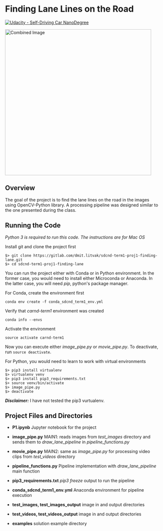 # **Finding Lane Lines on the Road** 
[![Udacity - Self-Driving Car NanoDegree](https://s3.amazonaws.com/udacity-sdc/github/shield-carnd.svg)](http://www.udacity.com/drive)

<img src="examples/laneLines_thirdPass.jpg" width="480" alt="Combined Image" />

Overview
---

The goal of the project is to find the lane lines on the road in the images 
using OpenCV-Python library.  A processing pipeline was designed similar to 
the one presented during the class. 

Running the Code 
---

*Python 3 is required to run this code.  The instructions are for Mac OS*

Install git and clone the project first
```
$> git clone https://gitlab.com/dmit.litvak/sdcnd-term1-proj1-finding-lane.git
$> cd sdcnd-term1-proj1-finding-lane
```

You can run the project either with Conda or in Python environment.
In the former case, you would need to install either Microconda or Anaconda.
In the latter case, you will need *pip*, python's package manager.

For Conda, create the environment first 

```conda env create -f conda_sdcnd_term1_env.yml```

Verify that *carnd-term1* environment was created  

```conda info --envs```

Activate the environment 

```source activate carnd-term1```

Now you can execute either *image_pipe.py* or *movie_pipe.py*.
To deactivate, run `source deactivate`.

For Python, you would need to learn to work with virtual environments
```
$> pip3 install virtualenv
$> virtualenv venv
$> pip3 install pip3_requirements.txt
$> source venv/bin/activate
$> image_pipe.py
$> deactivate
```
_**Disclaimer:**_ I have not tested the pip3 vurtualenv.



Project Files and Directories 
---

* __P1.ipynb__  Jupyter notebook for the project		

* __image_pipe.py__   MAIN1: reads images from *test_images* directory and 
sends them to *draw_lane_pipeline* in *pipeline_functions.py*		
* __movie_pipe.py__   MAIN2: same as *image_pipe.py* for processing video clips from *test_videos*
directory
* __pipeline_functions.py__    Pipeline implementation with *draw_lane_pipeline* main function 
* __pip3_requirements.txt__    *pip3 freeze* output to run the pipeline 
* __conda_sdcnd_term1_env.yml__ Anaconda environment for pipeline execution		

* __test_images, test_images_output__	image in and output directories	
* __test_videos, test_videos_output__	image in and output directories	

* __examples__ solution example directory	

